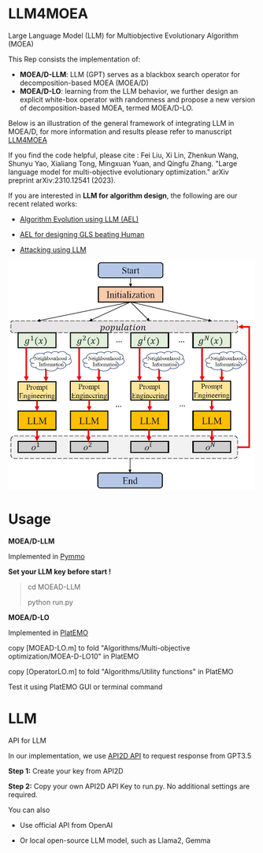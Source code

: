 # LLM4MOEA
Large Language Model (LLM) for Multiobjective Evolutionary Algorithm (MOEA)

This Rep consists the implementation of:

+ **MOEA/D-LLM**:  LLM (GPT) serves as a blackbox search operator for decomposition-based MOEA (MOEA/D)
+ **MOEA/D-LO**: learning from the LLM behavior, we further design an explicit white-box operator with randomness and propose a new version of decomposition-based MOEA, termed MOEA/D-LO.

Below is an illustration of the general framework of integrating LLM in MOEA/D, for more information and results please refer to manuscript [LLM4MOEA](https://arxiv.org/abs/2310.12541)

If you find the code helpful, please cite : 
Fei Liu, Xi Lin, Zhenkun Wang, Shunyu Yao, Xialiang Tong, Mingxuan Yuan, and Qingfu Zhang. "Large language model for multi-objective evolutionary optimization." arXiv preprint arXiv:2310.12541 (2023).


If you are interested in **LLM for algorithm design**, the following are our recent related works:

+ [Algorithm Evolution using LLM (AEL)](https://arxiv.org/abs/2311.15249)

+ [AEL for designing GLS beating Human](https://arxiv.org/abs/2401.02051)

+ [Attacking using LLM](https://arxiv.org/abs/2401.15335)



<img src='./figures/Framework.JPG' alt='image' width='500' height='auto'>

# Usage

**MOEA/D-LLM**

Implemented in [Pymmo](https://pymoo.org/) 

**Set your LLM key before start !**

> cd MOEAD-LLM
>
> python run.py

**MOEA/D-LO**

Implemented in [PlatEMO](https://github.com/BIMK/PlatEMO)

copy [MOEAD-LO.m] to fold "Algorithms/Multi-objective optimization/MOEA-D-LO10" in PlatEMO

copy [OperatorLO.m] to fold "Algorithms/Utility functions" in PlatEMO

Test it using PlatEMO GUI or terminal command



# LLM

API for LLM

In our implementation, we use [API2D API](https://api2d.com/) to request response from GPT3.5 

**Step 1:** Create your key from API2D 

**Step 2:** Copy your own API2D API Key to run.py. No additional settings are required.

You can also 

+ Use official API from OpenAI

+ Or local open-source LLM model, such as Llama2, Gemma



